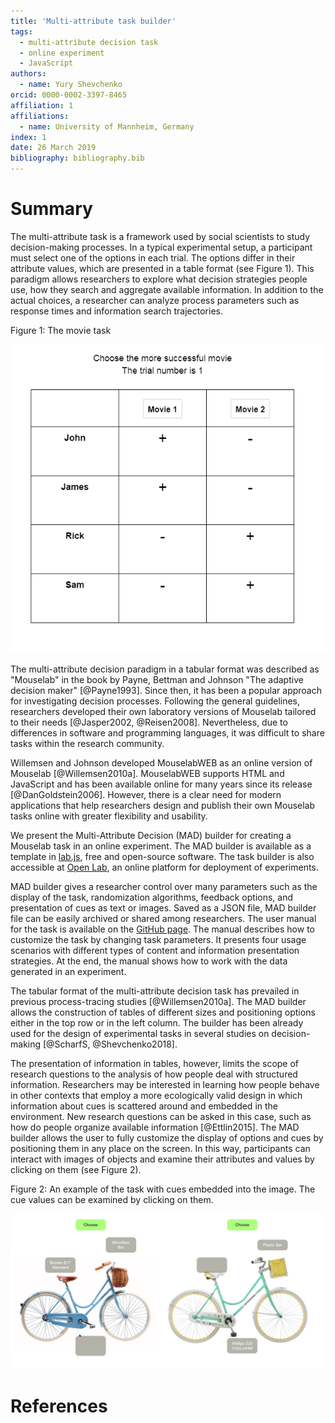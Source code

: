```yaml
---
title: 'Multi-attribute task builder'
tags:
  -	multi-attribute decision task
  -	online experiment
  -	JavaScript
authors:
  -	name: Yury Shevchenko
orcid: 0000-0002-3397-8465
affiliation: 1
affiliations:
  -	name: University of Mannheim, Germany
index: 1
date: 26 March 2019
bibliography: bibliography.bib
---
```


# Summary

The multi-attribute task is a framework used by social scientists to study decision-making processes. In a typical experimental setup, a participant must select one of the options in each trial. The options differ in their attribute values, which are presented in a table format (see Figure 1). This paradigm allows researchers to explore what decision strategies people use, how they search and aggregate available information. In addition to the actual choices, a researcher can analyze process parameters such as response times and information search trajectories.

Figure 1: The movie task

![The movie task](https://raw.githubusercontent.com/Yury-Shevchenko/mad/master/images/Example%201.png)

The multi-attribute decision paradigm in a tabular format was described as "Mouselab" in the book by Payne, Bettman and Johnson "The adaptive decision maker" [@Payne1993]. Since then, it has been a popular approach for investigating decision processes. Following the general guidelines, researchers developed their own laboratory versions of Mouselab tailored to their needs [@Jasper2002, @Reisen2008]. Nevertheless, due to differences in software and programming languages, it was difficult to share tasks within the research community.

Willemsen and Johnson developed MouselabWEB as an online version of Mouselab [@Willemsen2010a]. MouselabWEB supports HTML and JavaScript and has been available online for many years since its release [@DanGoldstein2006]. However, there is a clear need for modern applications that help researchers design and publish their own Mouselab tasks online with greater flexibility and usability.

We present the Multi-Attribute Decision (MAD) builder for creating a Mouselab task in an online experiment. The MAD builder is available as a template in [lab.js](https://labjs.felixhenninger.com/), free and open-source software. The task builder is also accessible at [Open Lab](https://open-lab.online), an online platform for deployment of experiments.

MAD builder gives a researcher control over many parameters such as the display of the task, randomization algorithms, feedback options, and presentation of cues as text or images. Saved as a JSON file, MAD builder file can be easily archived or shared among researchers. The user manual for the task is available on the [GitHub page](https://github.com/Yury-Shevchenko/mad). The manual describes how to customize the task by changing task parameters. It presents four usage scenarios with different types of content and information presentation strategies. At the end, the manual shows how to work with the data generated in an experiment.

The tabular format of the multi-attribute decision task has prevailed in previous process-tracing studies [@Willemsen2010a]. The MAD builder allows the construction of tables of different sizes and positioning options either in the top row or in the left column. The builder has been already used for the design of experimental tasks in several studies on decision-making [@ScharfS, @Shevchenko2018].

The presentation of information in tables, however, limits the scope of research questions to the analysis of how people deal with structured information. Researchers may be interested in learning how people behave in other contexts that employ a more ecologically valid design in which information about cues is scattered around and embedded in the environment. New research questions can be asked in this case, such as how do people organize available information [@Ettlin2015]. The MAD builder allows the user to fully customize the display of options and cues by positioning them in any place on the screen. In this way, participants can interact with images of objects and examine their attributes and values by clicking on them (see Figure 2).

Figure 2: An example of the task with cues embedded into the image. The cue values can be examined by clicking on them.

![The bicycle task](https://raw.githubusercontent.com/Yury-Shevchenko/mad/master/images/Example%204.png)

# References
